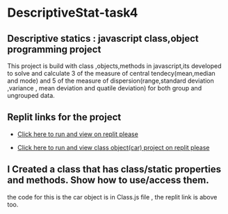 # DescriptiveStat-task4

## Descriptive statics : javascript class,object programming project 
This project is build with class ,objects,methods in javascript,its developed to solve and calculate 3 of the measure of central tendecy(mean,median and mode) and 5 of the measure of dispersion(range,standard deviation ,variance , mean deviation and quatile deviation) for both group and ungrouped data.

## Replit links for the project 

  - [Click here to run and view on replit please](https://replit.com/@uchesolomon61/learnable-task-on-descriptive-statistics-task4#index.js)

  - [Click here to run and view class object(car) project on replit please]( https://replit.com/@uchesolomon61/Car-class-task4#index.js)



  ## I Created a class that has class/static properties and methods. Show how to use/access them.
   the code for this is the car object is in Class.js file , the replit link is above too.